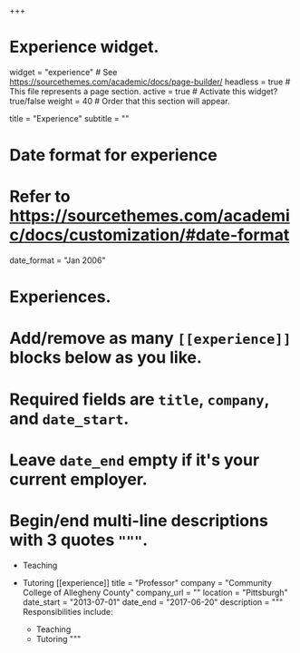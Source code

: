 +++
# Experience widget.
widget = "experience"  # See https://sourcethemes.com/academic/docs/page-builder/
headless = true  # This file represents a page section.
active = true  # Activate this widget? true/false
weight = 40  # Order that this section will appear.

title = "Experience"
subtitle = ""

# Date format for experience
#   Refer to https://sourcethemes.com/academic/docs/customization/#date-format
date_format = "Jan 2006"

# Experiences.
#   Add/remove as many `[[experience]]` blocks below as you like.
#   Required fields are `title`, `company`, and `date_start`.
#   Leave `date_end` empty if it's your current employer.
#   Begin/end multi-line descriptions with 3 quotes `"""`.

  * Teaching
  * Tutoring
  [[experience]]
    title = "Professor"
    company = "Community College of Allegheny County"
    company_url = ""
    location = "Pittsburgh"
    date_start = "2013-07-01"
    date_end = "2017-06-20"
    description = """
    Responsibilities include:

    * Teaching
    * Tutoring
  """
